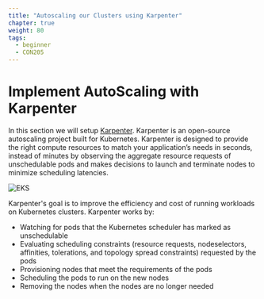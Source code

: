 ```yaml
---
title: "Autoscaling our Clusters using Karpenter"
chapter: true
weight: 80
tags:
  - beginner
  - CON205
---
```


# Implement AutoScaling with Karpenter

In this section we will setup [Karpenter](https://github.com/aws/karpenter). Karpenter is an open-source autoscaling project built for Kubernetes. Karpenter is designed to provide the right compute resources to match your application’s needs in seconds, instead of minutes by observing the aggregate resource requests of unschedulable pods and makes decisions to launch and terminate nodes to minimize scheduling latencies.


![EKS](/images/karpenter_banner.png)


Karpenter's goal is to improve the efficiency and cost of running workloads on Kubernetes clusters. Karpenter works by:

* Watching for pods that the Kubernetes scheduler has marked as unschedulable
* Evaluating scheduling constraints (resource requests, nodeselectors, affinities, tolerations, and topology spread constraints) requested by the pods
* Provisioning nodes that meet the requirements of the pods
* Scheduling the pods to run on the new nodes
* Removing the nodes when the nodes are no longer needed


